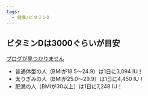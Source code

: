 ```yaml
---
tags:
  - 健康/ビタミンD
---
```


## ビタミンDは3000ぐらいが目安

[ブログが見つかりません](https://jyuchrszk.blogspot.com/2016/01/d.html)

- 普通体型の人（BMIが18.5〜24.9）は1日に3,094 IU！
- 太りぎみの人（BMIが25.0〜29.9）は1日に4,450 IU！
- 肥満の人（BMIが30以上）は1日に7,248 IU！
